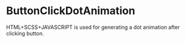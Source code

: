 # ButtonClickDotAnimation
HTML+SCSS+JAVASCRIPT is used for generating a dot animation after clicking button.
